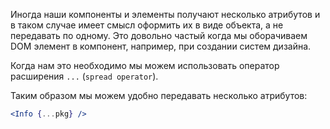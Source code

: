 Иногда наши компоненты и элементы получают несколько атрибутов и в таком случае имеет смысл оформить их в виде объекта, а не передавать по одному. Это довольно частый когда мы оборачиваем DOM элемент в компонент, например, при создании систем дизайна.

Когда нам это необходимо мы можем использовать оператор расширения `...` (`spread operator`).

Таким образом мы можем удобно передавать несколько атрибутов:

```jsx
<Info {...pkg} />
```
